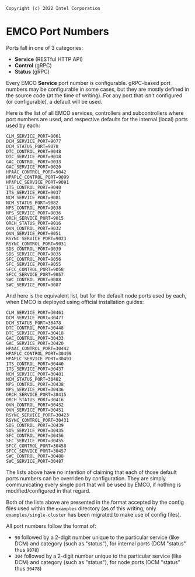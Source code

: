 ```
Copyright (c) 2022 Intel Corporation
```

# EMCO Port Numbers

Ports fall in one of 3 categories:

- **Service** (RESTful HTTP API)
- **Control** (gRPC)
- **Status** (gRPC)

Every EMCO **Service** port number is configurable. gRPC-based port numbers may be configurable in some cases, but they are mostly defined in the source code (at the time of writing).
For any port that isn't configured (or configurable), a default will be used.

Here is the list of all EMCO services, controllers and subcontrollers where port numbers are used, and respective defaults for the internal (local) ports used by each:

    CLM_SERVICE_PORT=9061
    DCM_SERVICE_PORT=9077
    DCM_STATUS_PORT=9078
    DTC_CONTROL_PORT=9048
    DTC_SERVICE_PORT=9018
    GAC_CONTROL_PORT=9033
    GAC_SERVICE_PORT=9020
    HPAAC_CONTROL_PORT=9042
    HPAPLC_CONTROL_PORT=9099
    HPAPLC_SERVICE_PORT=9091
    ITS_CONTROL_PORT=9040
    ITS_SERVICE_PORT=9037
    NCM_SERVICE_PORT=9081
    NCM_STATUS_PORT=9082
    NPS_CONTROL_PORT=9038
    NPS_SERVICE_PORT=9036
    ORCH_SERVICE_PORT=9015
    ORCH_STATUS_PORT=9016
    OVN_CONTROL_PORT=9032
    OVN_SERVICE_PORT=9051
    RSYNC_SERVICE_PORT=9023
    RSYNC_CONTROL_PORT=9031
    SDS_CONTROL_PORT=9039
    SDS_SERVICE_PORT=9035
    SFC_CONTROL_PORT=9056
    SFC_SERVICE_PORT=9055
    SFCC_CONTROL_PORT=9058
    SFCC_SERVICE_PORT=9057
    SWC_CONTROL_PORT=9088
    SWC_SERVICE_PORT=9087

And here is the equivalent list, but for the default node ports used by each, when EMCO is deployed using official installation guides:

    CLM_SERVICE_PORT=30461
    DCM_SERVICE_PORT=30477
    DCM_STATUS_PORT=30478
    DTC_CONTROL_PORT=30448
    DTC_SERVICE_PORT=30418
    GAC_CONTROL_PORT=30433
    GAC_SERVICE_PORT=30420
    HPAAC_CONTROL_PORT=30442
    HPAPLC_CONTROL_PORT=30499
    HPAPLC_SERVICE_PORT=30491
    ITS_CONTROL_PORT=30440
    ITS_SERVICE_PORT=30437
    NCM_SERVICE_PORT=30481
    NCM_STATUS_PORT=30482
    NPS_CONTROL_PORT=30438
    NPS_SERVICE_PORT=30436
    ORCH_SERVICE_PORT=30415
    ORCH_STATUS_PORT=30416
    OVN_CONTROL_PORT=30432
    OVN_SERVICE_PORT=30451
    RSYNC_SERVICE_PORT=30423
    RSYNC_CONTROL_PORT=30431
    SDS_CONTROL_PORT=30439
    SDS_SERVICE_PORT=30435
    SFC_CONTROL_PORT=30456
    SFC_SERVICE_PORT=30455
    SFCC_CONTROL_PORT=30458
    SFCC_SERVICE_PORT=30457
    SWC_CONTROL_PORT=30488
    SWC_SERVICE_PORT=30487

The lists above have no intention of claiming that each of those default ports numbers can be overriden by configuration. They are simply communicating every single port that will be used by EMCO, if nothing is modified/configured in that regard.

Both of the lists above are presented in the format accepted by the config files used within the `examples` directory (as of this writing, only `examples/single-cluster` has been migrated to make use of config files).

All port numbers follow the format of:

- `90` followed by a 2-digit number unique to the particular service (like DCM) and category (such as "status"), for internal ports (DCM "status" thus `9078`)
- `304` followed by a 2-digit number unique to the particular service (like DCM) and category (such as "status"), for node ports (DCM "status" thus `30478`)
